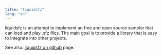 ```yaml
---
title: "liquidsfz"
lang: "en"
---
```


liquidsfz is an attempt to implement an free and open source sampler that can
load and play .sfz files. The main goal is to provide a library that is easy to
integrate into other projects.

See also: [liquidsfz on github](https://github.com/swesterfeld/liquidsfz) page.
